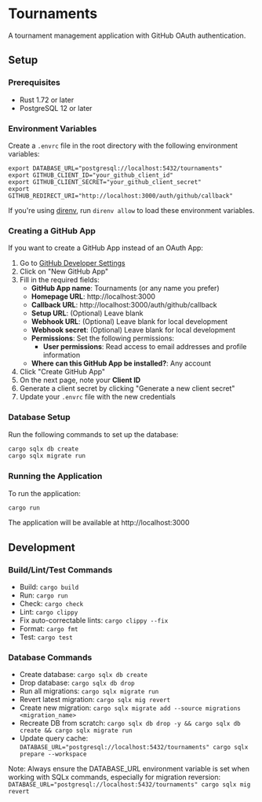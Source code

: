 # Tournaments

A tournament management application with GitHub OAuth authentication.

## Setup

### Prerequisites

- Rust 1.72 or later
- PostgreSQL 12 or later

### Environment Variables

Create a `.envrc` file in the root directory with the following environment variables:

```
export DATABASE_URL="postgresql://localhost:5432/tournaments"
export GITHUB_CLIENT_ID="your_github_client_id"
export GITHUB_CLIENT_SECRET="your_github_client_secret"
export GITHUB_REDIRECT_URI="http://localhost:3000/auth/github/callback"
```

If you're using [direnv](https://direnv.net/), run `direnv allow` to load these environment variables.

### Creating a GitHub App

If you want to create a GitHub App instead of an OAuth App:

1. Go to [GitHub Developer Settings](https://github.com/settings/developers)
2. Click on "New GitHub App"
3. Fill in the required fields:
   - **GitHub App name**: Tournaments (or any name you prefer)
   - **Homepage URL**: http://localhost:3000
   - **Callback URL**: http://localhost:3000/auth/github/callback
   - **Setup URL**: (Optional) Leave blank
   - **Webhook URL**: (Optional) Leave blank for local development
   - **Webhook secret**: (Optional) Leave blank for local development
   - **Permissions**: Set the following permissions:
     - **User permissions**: Read access to email addresses and profile information
   - **Where can this GitHub App be installed?**: Any account
4. Click "Create GitHub App"
5. On the next page, note your **Client ID**
6. Generate a client secret by clicking "Generate a new client secret"
7. Update your `.envrc` file with the new credentials

### Database Setup

Run the following commands to set up the database:

```bash
cargo sqlx db create
cargo sqlx migrate run
```

### Running the Application

To run the application:

```bash
cargo run
```

The application will be available at http://localhost:3000

## Development

### Build/Lint/Test Commands

- Build: `cargo build`
- Run: `cargo run`
- Check: `cargo check`
- Lint: `cargo clippy`
- Fix auto-correctable lints: `cargo clippy --fix`
- Format: `cargo fmt`
- Test: `cargo test`

### Database Commands

- Create database: `cargo sqlx db create`
- Drop database: `cargo sqlx db drop`
- Run all migrations: `cargo sqlx migrate run`
- Revert latest migration: `cargo sqlx mig revert`
- Create new migration: `cargo sqlx migrate add --source migrations <migration_name>`
- Recreate DB from scratch: `cargo sqlx db drop -y && cargo sqlx db create && cargo sqlx migrate run`
- Update query cache: `DATABASE_URL="postgresql://localhost:5432/tournaments" cargo sqlx prepare --workspace`

Note: Always ensure the DATABASE_URL environment variable is set when working with SQLx commands, especially for migration reversion: `DATABASE_URL="postgresql://localhost:5432/tournaments" cargo sqlx mig revert`
